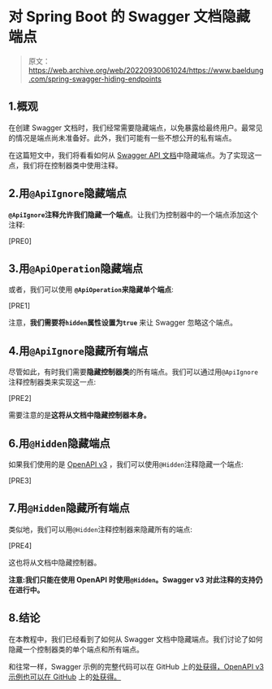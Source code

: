 # 对 Spring Boot 的 Swagger 文档隐藏端点

> 原文：<https://web.archive.org/web/20220930061024/https://www.baeldung.com/spring-swagger-hiding-endpoints>

## 1.概观

在创建 Swagger 文档时，我们经常需要隐藏端点，以免暴露给最终用户。最常见的情况是端点尚未准备好。此外，我们可能有一些不想公开的私有端点。

在这篇短文中，我们将看看如何从 [Swagger API 文档](/web/20221129002555/https://www.baeldung.com/swagger-2-documentation-for-spring-rest-api)中隐藏端点。为了实现这一点，我们将在控制器类中使用注释。

## 2.用`@ApiIgnore`隐藏端点

**`@ApiIgnore`注释允许我们隐藏一个端点**。让我们为控制器中的一个端点添加这个注释:

[PRE0]

## 3.用`@ApiOperation`隐藏端点

或者，我们可以使用 **`@ApiOperation`来隐藏单个端点**:

[PRE1]

注意，**我们需要将`hidden`属性设置为`true`** 来让 Swagger 忽略这个端点。

## 4.用`@ApiIgnore`隐藏所有端点

尽管如此，有时我们需要**隐藏控制器类**的所有端点。我们可以通过用`@ApiIgnore`注释控制器类来实现这一点:

[PRE2]

需要注意的是**这将从文档中隐藏控制器本身。**

## 6.用`@Hidden`隐藏端点

如果我们使用的是 [OpenAPI v3](/web/20221129002555/https://www.baeldung.com/spring-rest-openapi-documentation) ，我们可以使用`@Hidden`注释隐藏一个端点:

[PRE3]

## 7.用`@Hidden`隐藏所有端点

类似地，我们可以用`@Hidden`注释控制器来隐藏所有的端点:

[PRE4]

这也将从文档中隐藏控制器。

**注意:我们只能在使用 OpenAPI 时使用`@Hidden`。Swagger v3 对此注释的支持仍在进行中。**

## 8.结论

在本教程中，我们已经看到了如何从 Swagger 文档中隐藏端点。我们讨论了如何隐藏一个控制器类的单个端点和所有端点。

和往常一样，Swagger 示例的完整代码可以在 GitHub 上的[处获得，OpenAPI v3 示例也可以在 GitHub](https://web.archive.org/web/20221129002555/https://github.com/eugenp/tutorials/tree/master/spring-boot-modules/spring-boot-swagger) 上的[处获得。](https://web.archive.org/web/20221129002555/https://github.com/eugenp/tutorials/tree/master/spring-boot-modules/spring-boot-springdoc)